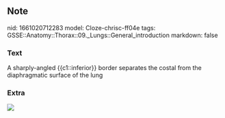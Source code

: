 ## Note
nid: 1661020712283
model: Cloze-chrisc-ff04e
tags: GSSE::Anatomy::Thorax::09._Lungs::General_introduction
markdown: false

### Text
<div class='toggle'>
  A sharply-angled {{c1::inferior}} border separates the costal
  from the diaphragmatic surface of the lung
</div>

### Extra
<img src="Lung.jpg">

